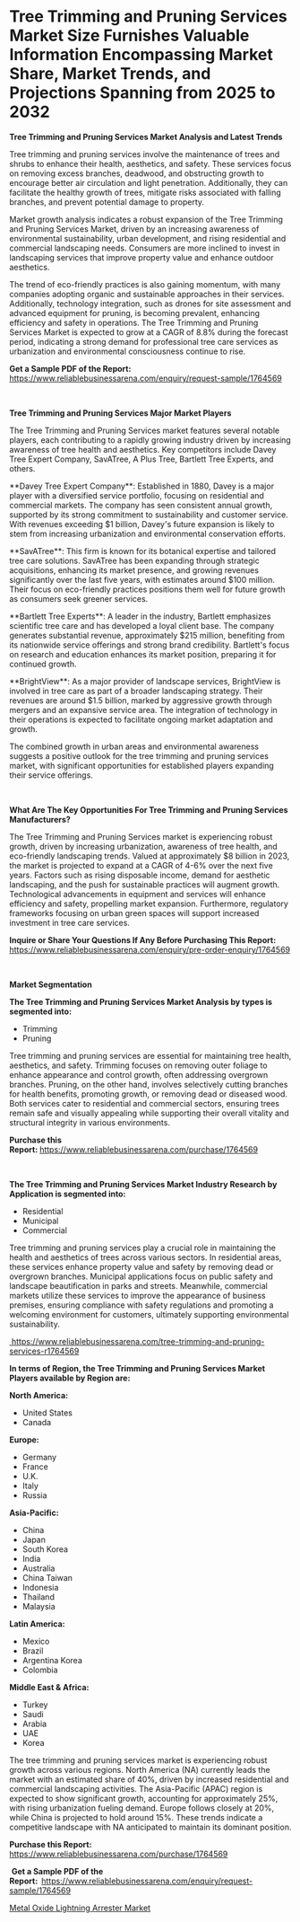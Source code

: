 <p><h1>Tree Trimming and Pruning Services Market Size Furnishes Valuable Information Encompassing Market Share, Market Trends, and Projections Spanning from 2025 to 2032</h1></p><p><strong>Tree Trimming and Pruning Services Market Analysis and Latest Trends</strong></p>
<p><p>Tree trimming and pruning services involve the maintenance of trees and shrubs to enhance their health, aesthetics, and safety. These services focus on removing excess branches, deadwood, and obstructing growth to encourage better air circulation and light penetration. Additionally, they can facilitate the healthy growth of trees, mitigate risks associated with falling branches, and prevent potential damage to property.</p><p>Market growth analysis indicates a robust expansion of the Tree Trimming and Pruning Services Market, driven by an increasing awareness of environmental sustainability, urban development, and rising residential and commercial landscaping needs. Consumers are more inclined to invest in landscaping services that improve property value and enhance outdoor aesthetics. </p><p>The trend of eco-friendly practices is also gaining momentum, with many companies adopting organic and sustainable approaches in their services. Additionally, technology integration, such as drones for site assessment and advanced equipment for pruning, is becoming prevalent, enhancing efficiency and safety in operations. The Tree Trimming and Pruning Services Market is expected to grow at a CAGR of 8.8% during the forecast period, indicating a strong demand for professional tree care services as urbanization and environmental consciousness continue to rise.</p></p>
<p><strong>Get a Sample PDF of the Report:&nbsp;</strong> <a href="https://www.reliablebusinessarena.com/enquiry/request-sample/1764569?utm_campaign=2530&utm_medium=2&utm_source=Github&utm_content=ia&utm_term=22022025&utm_id=tree-trimming-and-pruning-services">https://www.reliablebusinessarena.com/enquiry/request-sample/1764569</a></p>
<p>&nbsp;</p>
<p><strong>Tree Trimming and Pruning Services Major Market Players</strong></p>
<p><p>The Tree Trimming and Pruning Services market features several notable players, each contributing to a rapidly growing industry driven by increasing awareness of tree health and aesthetics. Key competitors include Davey Tree Expert Company, SavATree, A Plus Tree, Bartlett Tree Experts, and others.</p><p>**Davey Tree Expert Company**: Established in 1880, Davey is a major player with a diversified service portfolio, focusing on residential and commercial markets. The company has seen consistent annual growth, supported by its strong commitment to sustainability and customer service. With revenues exceeding $1 billion, Davey's future expansion is likely to stem from increasing urbanization and environmental conservation efforts.</p><p>**SavATree**: This firm is known for its botanical expertise and tailored tree care solutions. SavATree has been expanding through strategic acquisitions, enhancing its market presence, and growing revenues significantly over the last five years, with estimates around $100 million. Their focus on eco-friendly practices positions them well for future growth as consumers seek greener services.</p><p>**Bartlett Tree Experts**: A leader in the industry, Bartlett emphasizes scientific tree care and has developed a loyal client base. The company generates substantial revenue, approximately $215 million, benefiting from its nationwide service offerings and strong brand credibility. Bartlett's focus on research and education enhances its market position, preparing it for continued growth.</p><p>**BrightView**: As a major provider of landscape services, BrightView is involved in tree care as part of a broader landscaping strategy. Their revenues are around $1.5 billion, marked by aggressive growth through mergers and an expansive service area. The integration of technology in their operations is expected to facilitate ongoing market adaptation and growth.</p><p>The combined growth in urban areas and environmental awareness suggests a positive outlook for the tree trimming and pruning services market, with significant opportunities for established players expanding their service offerings.</p></p>
<p>&nbsp;</p>
<p><strong>What Are The Key Opportunities For Tree Trimming and Pruning Services Manufacturers?</strong></p>
<p><p>The Tree Trimming and Pruning Services market is experiencing robust growth, driven by increasing urbanization, awareness of tree health, and eco-friendly landscaping trends. Valued at approximately $8 billion in 2023, the market is projected to expand at a CAGR of 4-6% over the next five years. Factors such as rising disposable income, demand for aesthetic landscaping, and the push for sustainable practices will augment growth. Technological advancements in equipment and services will enhance efficiency and safety, propelling market expansion. Furthermore, regulatory frameworks focusing on urban green spaces will support increased investment in tree care services.</p></p>
<p><strong>Inquire or Share Your Questions If Any Before Purchasing This Report:</strong> <a href="https://www.reliablebusinessarena.com/enquiry/pre-order-enquiry/1764569?utm_campaign=2530&utm_medium=2&utm_source=Github&utm_content=ia&utm_term=22022025&utm_id=tree-trimming-and-pruning-services">https://www.reliablebusinessarena.com/enquiry/pre-order-enquiry/1764569</a></p>
<p>&nbsp;</p>
<p><strong>Market Segmentation</strong></p>
<p><strong>The Tree Trimming and Pruning Services Market Analysis by types is segmented into:</strong></p>
<p><ul><li>Trimming</li><li>Pruning</li></ul></p>
<p><p>Tree trimming and pruning services are essential for maintaining tree health, aesthetics, and safety. Trimming focuses on removing outer foliage to enhance appearance and control growth, often addressing overgrown branches. Pruning, on the other hand, involves selectively cutting branches for health benefits, promoting growth, or removing dead or diseased wood. Both services cater to residential and commercial sectors, ensuring trees remain safe and visually appealing while supporting their overall vitality and structural integrity in various environments.</p></p>
<p><strong>Purchase this Report:&nbsp;</strong><a href="https://www.reliablebusinessarena.com/purchase/1764569?utm_campaign=2530&utm_medium=2&utm_source=Github&utm_content=ia&utm_term=22022025&utm_id=tree-trimming-and-pruning-services">https://www.reliablebusinessarena.com/purchase/1764569</a></p>
<p>&nbsp;</p>
<p><strong>The Tree Trimming and Pruning Services Market Industry Research by Application is segmented into:</strong></p>
<p><ul><li>Residential</li><li>Municipal</li><li>Commercial</li></ul></p>
<p><p>Tree trimming and pruning services play a crucial role in maintaining the health and aesthetics of trees across various sectors. In residential areas, these services enhance property value and safety by removing dead or overgrown branches. Municipal applications focus on public safety and landscape beautification in parks and streets. Meanwhile, commercial markets utilize these services to improve the appearance of business premises, ensuring compliance with safety regulations and promoting a welcoming environment for customers, ultimately supporting environmental sustainability.</p></p>
<p><a href="https://www.reliablebusinessarena.com/tree-trimming-and-pruning-services-r1764569?utm_campaign=2530&utm_medium=2&utm_source=Github&utm_content=ia&utm_term=22022025&utm_id=tree-trimming-and-pruning-services">&nbsp;https://www.reliablebusinessarena.com/tree-trimming-and-pruning-services-r1764569</a></p>
<p><strong>In terms of Region, the Tree Trimming and Pruning Services Market Players available by Region are:</strong></p>
<p>
    <p> <strong> North America: </strong>
        <ul>
            <li>United States</li>
            <li>Canada</li>
        </ul>
        </p> 
    <p> <strong> Europe: </strong>
        <ul>
            <li>Germany</li>
            <li>France</li>
            <li>U.K.</li>
            <li>Italy</li>
            <li>Russia</li>
        </ul>
        </p> 
    <p> <strong> Asia-Pacific: </strong>
        <ul>
            <li>China</li>
            <li>Japan</li>
            <li>South Korea</li>
            <li>India</li>
            <li>Australia</li>
            <li>China Taiwan</li>
            <li>Indonesia</li>
            <li>Thailand</li>
            <li>Malaysia</li>
        </ul>
        </p> 
    <p> <strong> Latin America: </strong>
        <ul>
            <li>Mexico</li>
            <li>Brazil</li>
            <li>Argentina Korea</li>
            <li>Colombia</li>
        </ul>
        </p> 
    <p> <strong> Middle East & Africa: </strong>
        <ul>
            <li>Turkey</li>
            <li>Saudi</li>
            <li>Arabia</li>
            <li>UAE</li>
            <li>Korea</li>
        </ul>
    </p>
    </p>
<p><p>The tree trimming and pruning services market is experiencing robust growth across various regions. North America (NA) currently leads the market with an estimated share of 40%, driven by increased residential and commercial landscaping activities. The Asia-Pacific (APAC) region is expected to show significant growth, accounting for approximately 25%, with rising urbanization fueling demand. Europe follows closely at 20%, while China is projected to hold around 15%. These trends indicate a competitive landscape with NA anticipated to maintain its dominant position.</p></p>
<p><strong>Purchase this Report: </strong><a href="https://www.reliablebusinessarena.com/purchase/1764569?utm_campaign=2530&utm_medium=2&utm_source=Github&utm_content=ia&utm_term=22022025&utm_id=tree-trimming-and-pruning-services">https://www.reliablebusinessarena.com/purchase/1764569</a></p>
<p>&nbsp;<strong>Get a Sample PDF of the Report:&nbsp;&nbsp;</strong><a href="https://www.reliablebusinessarena.com/enquiry/request-sample/1764569?utm_campaign=2530&utm_medium=2&utm_source=Github&utm_content=ia&utm_term=22022025&utm_id=tree-trimming-and-pruning-services">https://www.reliablebusinessarena.com/enquiry/request-sample/1764569</a></p>
<p><strong></strong></p>
<p><p><a href="https://github.com/klaassenmackenzie6/Market-Research-Report-List-1/blob/main/metal-oxide-lightning-arrester-market.md?utm_campaign=2530&utm_medium=2&utm_source=Github&utm_content=ia&utm_term=22022025&utm_id=tree-trimming-and-pruning-services">Metal Oxide Lightning Arrester Market</a></p></p>